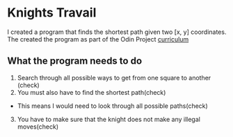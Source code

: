 # Knights Travail

I created a program that finds the shortest path given two [x, y] coordinates. The created the program as part of the Odin Project [curriculum](https://www.theodinproject.com/courses/ruby-programming/lessons/data-structures-and-algorithms?ref=lc-pb)

## What the program needs to do

1. Search through all possible ways to get from one square to another (check)
2. You must also have to find the shortest path(check)
  - This means I would need to look through all possible paths(check)
3. You have to make sure that the knight does not make any illegal moves(check)
